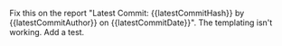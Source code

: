 Fix this on the report "Latest Commit: {{latestCommitHash}} by {{latestCommitAuthor}} on {{latestCommitDate}}". The templating isn't working. Add a test.